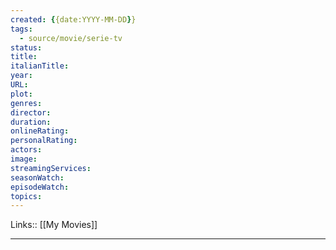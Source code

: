 ```yaml
---
created: {{date:YYYY-MM-DD}}
tags:
  - source/movie/serie-tv
status: 
title: 
italianTitle: 
year: 
URL: 
plot: 
genres: 
director: 
duration: 
onlineRating: 
personalRating: 
actors: 
image: 
streamingServices: 
seasonWatch: 
episodeWatch: 
topics:
---
```

Links:: [[My Movies]]

---

